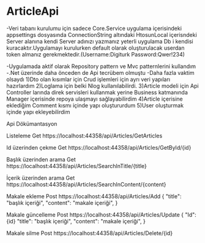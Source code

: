 # ArticleApi

-Veri tabanı kurulumu için sadece Core.Service uygulama içerisindeki appsettings dosyasında
ConnectionString altındaki HtosunLocal içerisndeki Server alanına kendi Server adınızı yazmanız 
yeterli uygulama Db i kendisi kuracaktır.Uygulamayı kurulurken default olarak oluşturulacak
userdan token almanız gerekmektedir.(Username:Digiturk Password:Qwer!234)

-Uygulamada aktif olarak Repository pattern ve Mvc patternlerini kullandım
-.Net üzerinde daha önceden de Api tecrübem olmuştu
-Daha fazla vaktim olsaydı
1)Dto olan kısımlar için Crud işlemleri için ayrı veri yapıları hazırlardım
2)Loglama için belki Nlog kullanılabilirdi.
3)Article modeli için Api Controller larında direk servisleri kullanmak yerine 
Business katmanında Manager içerisinde repoya ulaşmayı sağlayabilirdim
4)Article içerisine eklediğim Comment kısmı içinde yapı oluştururdum
5)User oluşturmak içinde yapı ekleyebilirdim

Api Dökümantasyon

Listeleme
Get https://localhost:44358/api/Articles/GetArticles

Id üzerinden çekme
Get https://localhost:44358/api/Articles/GetById/{id}

Başlık üzerinden arama 
Get https://localhost:44358/api/Articles/SearchInTitle/{title}
 
İçerik üzerinden arama 
Get https://localhost:44358/api/Articles/SearchInContent/{content}

Makale ekleme
Post https://localhost:44358/api/Articles/Add
{
    "title": "başlık içeriği",
    "content": "makale içeriği",
}

Makale güncelleme
Post https://localhost:44358/api/Articles/Update
{
    "Id":{id}
    "title": "başlık içeriği",
    "content": "makale içeriği",
}

Makale silme
Post https://localhost:44358/api/Articles/Delete/{id}

